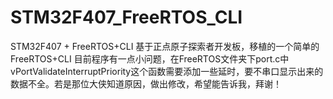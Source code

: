 # STM32F407_FreeRTOS_CLI
STM32F407 + FreeRTOS+CLI
基于正点原子探索者开发板，移植的一个简单的FreeRTOS+CLI
目前程序有一点小问题，在FreeRTOS文件夹下port.c中vPortValidateInterruptPriority这个函数需要添加一些延时，要不串口显示出来的数据不全。若是那位大侠知道原因，做出修改，希望能告诉我，拜谢！
